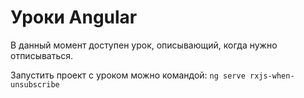 # Уроки Angular

В данный момент доступен урок, описывающий, когда нужно отписываться.

Запустить проект с уроком можно командой: `ng serve rxjs-when-unsubscribe`

